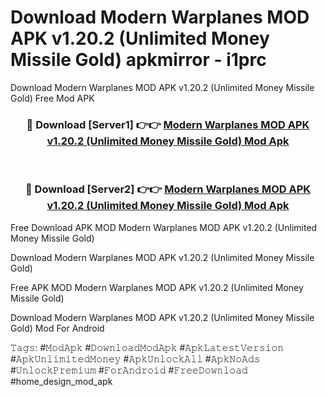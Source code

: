 # Download Modern Warplanes MOD APK v1.20.2 (Unlimited Money Missile Gold) apkmirror - i1prc
Download Modern Warplanes MOD APK v1.20.2 (Unlimited Money Missile Gold) Free Mod APK

<div align="center">
<h3>🔴 Download [Server1] 👉👉 <a href="https://apk-comot.site?title=Modern_Warplanes_MOD_APK_v1.20.2_(Unlimited_Money_Missile_Gold)">Modern Warplanes MOD APK v1.20.2 (Unlimited Money Missile Gold) Mod Apk</a></h3><br>

<h3>🔴 Download [Server2] 👉👉 <a href="https://apk-comot.site?title=Modern_Warplanes_MOD_APK_v1.20.2_(Unlimited_Money_Missile_Gold)">Modern Warplanes MOD APK v1.20.2 (Unlimited Money Missile Gold) Mod Apk</a></h3>
</div>


Free Download APK MOD Modern Warplanes MOD APK v1.20.2 (Unlimited Money Missile Gold)

Download Modern Warplanes MOD APK v1.20.2 (Unlimited Money Missile Gold) 

Free APK MOD Modern Warplanes MOD APK v1.20.2 (Unlimited Money Missile Gold) 

Download Modern Warplanes MOD APK v1.20.2 (Unlimited Money Missile Gold) Mod For Android

𝚃𝚊𝚐𝚜: #𝙼𝚘𝚍𝙰𝚙𝚔 #𝙳𝚘𝚠𝚗𝚕𝚘𝚊𝚍𝙼𝚘𝚍𝙰𝚙𝚔 #𝙰𝚙𝚔𝙻𝚊𝚝𝚎𝚜𝚝𝚅𝚎𝚛𝚜𝚒𝚘𝚗 #𝙰𝚙𝚔𝚄𝚗𝚕𝚒𝚖𝚒𝚝𝚎𝚍𝙼𝚘𝚗𝚎𝚢 #𝙰𝚙𝚔𝚄𝚗𝚕𝚘𝚌𝚔𝙰𝚕𝚕 #𝙰𝚙𝚔𝙽𝚘𝙰𝚍𝚜 #𝚄𝚗𝚕𝚘𝚌𝚔𝙿𝚛𝚎𝚖𝚒𝚞𝚖 #𝙵𝚘𝚛𝙰𝚗𝚍𝚛𝚘𝚒𝚍 #𝙵𝚛𝚎𝚎𝙳𝚘𝚠𝚗𝚕𝚘𝚊𝚍 #home_design_mod_apk